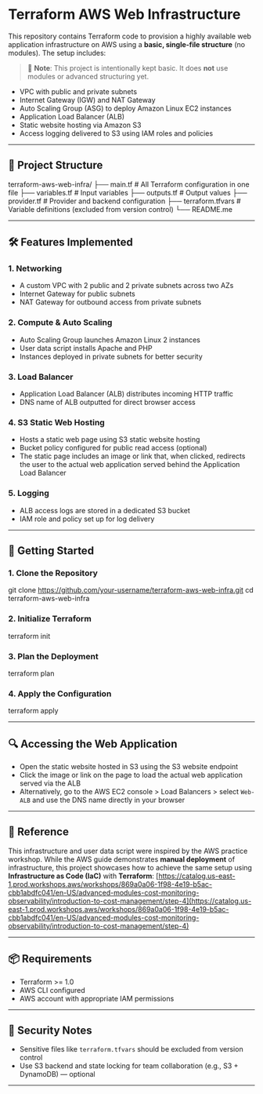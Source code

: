 # Terraform AWS Web Infrastructure

This repository contains Terraform code to provision a highly available web application infrastructure on AWS using a **basic, single-file structure** (no modules). The setup includes:

> 🧾 **Note**: This project is intentionally kept basic. It does **not** use modules or advanced structuring yet.

- VPC with public and private subnets
- Internet Gateway (IGW) and NAT Gateway
- Auto Scaling Group (ASG) to deploy Amazon Linux EC2 instances
- Application Load Balancer (ALB)
- Static website hosting via Amazon S3
- Access logging delivered to S3 using IAM roles and policies

---

## 📁 Project Structure
terraform-aws-web-infra/
├── main.tf                  # All Terraform configuration in one file
├── variables.tf             # Input variables
├── outputs.tf               # Output values
├── provider.tf              # Provider and backend configuration
├── terraform.tfvars         # Variable definitions (excluded from version control)
└── README.me

---

## 🛠️ Features Implemented

### 1. **Networking**
- A custom VPC with 2 public and 2 private subnets across two AZs
- Internet Gateway for public subnets
- NAT Gateway for outbound access from private subnets

### 2. **Compute & Auto Scaling**
- Auto Scaling Group launches Amazon Linux 2 instances
- User data script installs Apache and PHP
- Instances deployed in private subnets for better security

### 3. **Load Balancer**
- Application Load Balancer (ALB) distributes incoming HTTP traffic
- DNS name of ALB outputted for direct browser access

### 4. **S3 Static Web Hosting**
- Hosts a static web page using S3 static website hosting
- Bucket policy configured for public read access (optional)
- The static page includes an image or link that, when clicked, redirects the user to the actual web application served behind the Application Load Balancer

### 5. **Logging**
- ALB access logs are stored in a dedicated S3 bucket
- IAM role and policy set up for log delivery

---

## 🚀 Getting Started

### 1. Clone the Repository
git clone https://github.com/your-username/terraform-aws-web-infra.git
cd terraform-aws-web-infra

### 2. Initialize Terraform

terraform init


### 3. Plan the Deployment

terraform plan


### 4. Apply the Configuration

terraform apply


---

## 🔍 Accessing the Web Application
- Open the static website hosted in S3 using the S3 website endpoint
- Click the image or link on the page to load the actual web application served via the ALB
- Alternatively, go to the AWS EC2 console > Load Balancers > select `Web-ALB` and use the DNS name directly in your browser

---

## 🔗 Reference
This infrastructure and user data script were inspired by the AWS practice workshop. While the AWS guide demonstrates **manual deployment** of infrastructure, this project showcases how to achieve the same setup using **Infrastructure as Code (IaC)** with **Terraform**:
[https://catalog.us-east-1.prod.workshops.aws/workshops/869a0a06-1f98-4e19-b5ac-cbb1abdfc041/en-US/advanced-modules-cost-monitoring-observability/introduction-to-cost-management/step-4](https://catalog.us-east-1.prod.workshops.aws/workshops/869a0a06-1f98-4e19-b5ac-cbb1abdfc041/en-US/advanced-modules-cost-monitoring-observability/introduction-to-cost-management/step-4)

---

## 📦 Requirements
- Terraform >= 1.0
- AWS CLI configured
- AWS account with appropriate IAM permissions

---

## 🔐 Security Notes
- Sensitive files like `terraform.tfvars` should be excluded from version control
- Use S3 backend and state locking for team collaboration (e.g., S3 + DynamoDB) — optional

---

